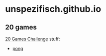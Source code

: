 # unspezifisch.github.io

## 20 games

[20 Games Challenge](https://20_games_challenge.gitlab.io/) stuff:

* [pong](https://unspezifisch.github.io/pong/pong.html)
